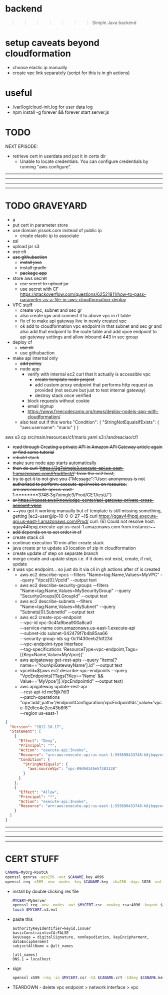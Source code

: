# backend

>>>>>>>Simple Java backend

# setup caveats beyond cloudformation

- choose elastic ip manually
- create vpc link separately (script for this is in gh actions)

# useful
- /var/log/cloud-init.log for user data log
- npm install -g forever && forever start server.js

# TODO

NEXT EPISODE:
- retrieve cert in userdata and put it in certs dir
  -  Unable to locate credentials. You can configure credentials by running "aws configure".


---

---

---

---

# TODO GRAVEYARD
- a
- put cert in parameter store
- use domain yissok.com instead of public ip
  - create elastic ip to associate
- ssl
- upload jar s3
- ~~use cli~~
- ~~use githubaction~~
  - ~~install java~~
  - ~~install gradle~~
  - ~~package app~~
- store aws secret
  - ~~use secret to upload jar~~
  - use secret with CF https://stackoverflow.com/questions/62521811/how-to-pass-parameter-as-a-file-in-aws-cloudformation-deploy
- VPC stuff
  - create vpc, subnet and sec gr
  - also create igw and connect it to above vpc in rt table
  - fix cf to make api gateway live in newly created vpc
  - ok add to cloudformation vpc endpoint in that subnet and sec gr and also add that endpoint to the route table and add vpce endpoint to api gateway settings and allow inbound 443 in sec group
- deploy cf
  - ~~use cli~~
  - use githubaction
- make api internal only
  - ~~add policy~~
  - node app
    - verify with internal ec2 curl that it actually is accessible vpc
      - ~~create template node project~~
      - add custom proxy endpoint that performs http request as provided (not secure but just to test internal gateway)
      - destroy stack once verified
    - block requests without cookie
    - email signup
    - https://www.freecodecamp.org/news/deploy-nodejs-app-with-cloudformation/
  - also test out if this works "Condition": { "StringNotEqualsIfExists": { "aws:username": "mario" } }

aws s3 cp src/main/resources/cf/mario.yaml s3://andreaciao/cf/

- ~~read through Creating a private API in Amazon API Gateway article again or find some tutorial~~
- ~~rebuild stack~~
- make sure node app starts automatically
- ~~then do curl 'https://3g7ximgle3.execute-api.us-east-1.amazonaws.com/Prod/test//' from the ec2 host,~~
- ~~try to get it to not give you {"Message":"User: anonymous is not authorized to perform: execute-api:Invoke on resource: arn:aws:execute-api:us-east-1:********3748:3g7ximgle3/Prod/GET/test//"}~~
- ~~or https://repost.aws/knowledge-center/api-gateway-private-cross-account-vpce~~
- ~~you got it working manually but cf template is still missing something, getting [ec2-user@ip-10-0-0-27 ~]$ curl https://qgay44hpqj.execute-api.us-east-1.amazonaws.com/Prod/ curl: (6) Could not resolve host: qgay44hpqj.execute-api.us-east-1.amazonaws.com from instance~~
- ~~add depends on to set order in cf~~
- create stack cli
- continue execution 10 min after create stack
- java create pr to update s3 location of zip in cloudformation
- create update cf step on separate branch
- merge create and update steps i.e. if it does not exist, create, if not, update
- it was vpc endpoint... so just do it via cli in gh actions after cf is created
  - aws ec2 describe-vpcs --filters "Name=tag:Name,Values=MyVPC" --query "Vpcs[0].VpcId" --output text
  - aws ec2 describe-security-groups  --filters "Name=tag:Name,Values=MySecurityGroup" --query "SecurityGroups[0].GroupId" --output text
  - aws ec2 describe-subnets --filters "Name=tag:Name,Values=MySubnet" --query "Subnets[0].SubnetId" --output text
  - aws ec2 create-vpc-endpoint \
    --vpc-id vpc-0c4fa9bea900a8ca0 \
    --service-name com.amazonaws.us-east-1.execute-api \
    --subnet-ids subnet-042479f7b4b85aa66 \
    --security-group-ids sg-0c11430eeb2fdf23d \
    --vpc-endpoint-type Interface \
    --tag-specifications 'ResourceType=vpc-endpoint,Tags=[{Key=Name,Value=MyVpce}]'
  - aws apigateway get-rest-apis --query "items[?name=='YourApiGatewayName'].id" --output text
  - vpceId=$(aws ec2 describe-vpc-endpoints --query "VpcEndpoints[?Tags[?Key=='Name' && Value=='MyVpce']].VpcEndpointId" --output text)
  - aws apigateway update-rest-api \
    --rest-api-id mc5jjk7dl3 \
    --patch-operations "op='add',path='/endpointConfiguration/vpcEndpointIds',value='vpce-02dfcc4e2ec43b8f6'" \
    --region us-east-1
```json
{
  "Version": "2012-10-17",
  "Statement": [
    {
      "Effect": "Deny",
      "Principal": "*",
      "Action": "execute-api:Invoke",
      "Resource": "arn:aws:execute-api:us-east-1:555690433748:k8jbqqvx4b/*/*/*",
      "Condition": {
        "StringNotEquals": {
          "aws:sourceVpc": "vpc-09d9d349e5f383138"
        }
      }
    },
    {
      "Effect": "Allow",
      "Principal": "*",
      "Action": "execute-api:Invoke",
      "Resource": "arn:aws:execute-api:us-east-1:555690433748:k8jbqqvx4b/*/*/*"
    }
  ]
}
```

---

---

---

---

# CERT STUFF

  ```bash
  CANAME=MyOrg-RootCA
  openssl genrsa -aes256 -out $CANAME.key 4096
  openssl req -x509 -new -nodes -key $CANAME.key -sha256 -days 1826 -out $CANAME.crt
  ```

- install by double clicking res file

  ```bash
  MYCERT=MyServer
  openssl req -new -nodes -out $MYCERT.csr -newkey rsa:4096 -keyout $MYCERT.key
  touch $MYCERT.v3.ext
  ```
- paste this

  ```
  authorityKeyIdentifier=keyid,issuer
  basicConstraints=CA:FALSE
  keyUsage = digitalSignature, nonRepudiation, keyEncipherment, dataEncipherment
  subjectAltName = @alt_names
  
  [alt_names]
  DNS.1 = localhost
  ```
- sign

  ```bash
  openssl x509 -req -in $MYCERT.csr -CA $CANAME.crt -CAkey $CANAME.key -CAcreateserial -out $MYCERT.crt -days 730 -sha256 -extfile $MYCERT.v3.ext
  ```
- TEARDOWN - delete vpc endpoint > network interface > vpc
